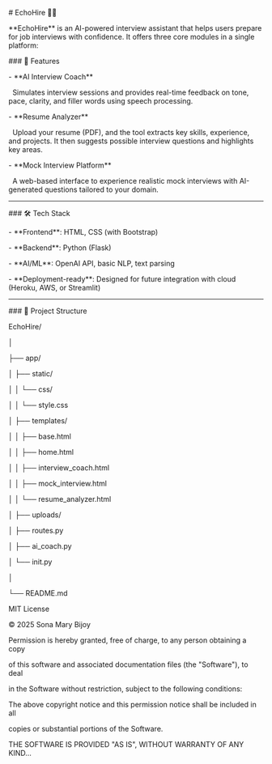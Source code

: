 \# EchoHire 🎤🧠



\*\*EchoHire\*\* is an AI-powered interview assistant that helps users prepare for job interviews with confidence. It offers three core modules in a single platform:



\### 🔹 Features



\- \*\*AI Interview Coach\*\*  

&nbsp; Simulates interview sessions and provides real-time feedback on tone, pace, clarity, and filler words using speech processing.



\- \*\*Resume Analyzer\*\*  

&nbsp; Upload your resume (PDF), and the tool extracts key skills, experience, and projects. It then suggests possible interview questions and highlights key areas.



\- \*\*Mock Interview Platform\*\*  

&nbsp; A web-based interface to experience realistic mock interviews with AI-generated questions tailored to your domain.



---



\### 🛠️ Tech Stack



\- \*\*Frontend\*\*: HTML, CSS (with Bootstrap)

\- \*\*Backend\*\*: Python (Flask)

\- \*\*AI/ML\*\*: OpenAI API, basic NLP, text parsing

\- \*\*Deployment-ready\*\*: Designed for future integration with cloud (Heroku, AWS, or Streamlit)



---



\### 📂 Project Structure



EchoHire/

│

├── app/

│ ├── static/

│ │ └── css/

│ │ └── style.css

│ ├── templates/

│ │ ├── base.html

│ │ ├── home.html

│ │ ├── interview\_coach.html

│ │ ├── mock\_interview.html

│ │ └── resume\_analyzer.html

│ ├── uploads/

│ ├── routes.py

│ ├── ai\_coach.py

│ └── init.py

│

└── README.md

MIT License



© 2025 Sona Mary Bijoy



Permission is hereby granted, free of charge, to any person obtaining a copy

of this software and associated documentation files (the "Software"), to deal

in the Software without restriction, subject to the following conditions:



The above copyright notice and this permission notice shall be included in all

copies or substantial portions of the Software.



THE SOFTWARE IS PROVIDED "AS IS", WITHOUT WARRANTY OF ANY KIND...





